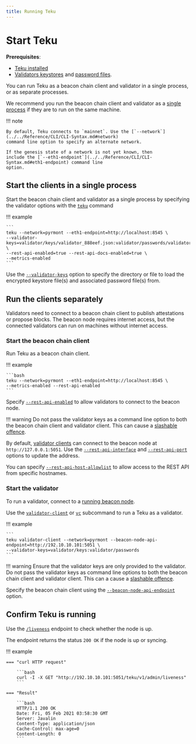 ```yaml
---
title: Running Teku
---
```


# Start Teku

**Prerequisites**:

* [Teku installed](Installation-Options/Install-Binaries.md)
* [Validators keystores] and [password files].

You can run Teku as a beacon chain client and validator in a single process, or as separate
processes.

We recommend you run the beacon chain client and validator as a [single process] if they are to run
on the same machine.

!!! note

    By default, Teku connects to `mainnet`. Use the [`--network`](../../Reference/CLI/CLI-Syntax.md#network)
    command line option to specify an alternate network.

    If the genesis state of a network is not yet known, then
    include the [`--eth1-endpoint`](../../Reference/CLI/CLI-Syntax.md#eth1-endpoint) command line
    option.

## Start the clients in a single process

Start the beacon chain client and validator as a single process by specifying the validator options
with the [`teku`](../../Reference/CLI/CLI-Syntax.md#options) command

!!! example

    ```
    teku --network=pyrmont --eth1-endpoint=http://localhost:8545 \
    --validator-keys=validator/keys/validator_888eef.json:validator/passwords/validator_888eef.txt \
    --rest-api-enabled=true --rest-api-docs-enabled=true \
    --metrics-enabled
    ```

Use the [`--validator-keys`](../../Reference/CLI/CLI-Syntax.md#validator-keys) option to specify
the directory or file to load the encrypted keystore file(s) and associated password file(s) from.

## Run the clients separately

Validators need to connect to a beacon chain client to publish attestations or propose blocks. The
beacon node requires internet access, but the connected validators can run on machines without
internet access.

### Start the beacon chain client

Run Teku as a beacon chain client.

!!! example

    ```bash
    teku --network=pyrmont --eth1-endpoint=http://localhost:8545 \
    --metrics-enabled --rest-api-enabled
    ```

Specify [`--rest-api-enabled`](../../Reference/CLI/CLI-Syntax.md#rest-api-enabled) to allow
validators to connect to the beacon node.

!!! warning
    Do not pass the validator keys as a command line option to both the beacon chain client and
    validator client. This can cause a [slashable offence].

By default, [validator clients] can connect to the beacon node at `http://127.0.0.1:5051`.
Use the [`--rest-api-interface`](../../Reference/CLI/CLI-Syntax.md#rest-api-interface)
and [`--rest-api-port`](../../Reference/CLI/CLI-Syntax.md#rest-api-port) options to update the
address.

You can specify
[`--rest-api-host-allowlist`](../../Reference/CLI/CLI-Syntax.md#rest-api-host-allowlist) to
allow access to the REST API from specific hostnames.

### Start the validator

To run a validator, connect to a [running beacon node].

Use the [`validator-client`](../../Reference/CLI/Subcommands/Validator-Client.md#validator-client-vc)
or [`vc`](../../Reference/CLI/Subcommands/Validator-Client.md#validator-client-vc) subcommand to run
a Teku as a validator.

!!! example

    ```
    teku validator-client --network=pyrmont --beacon-node-api-endpoint=http://192.10.10.101:5051 \
    --validator-keys=validator/keys:validator/passwords
    ```

!!! warning
    Ensure that the validator keys are only provided to the validator. Do not pass the validator
    keys as command line options to both the beacon chain client and validator client. This can a
    cause a [slashable offence].

Specify the beacon chain client using the
[`--beacon-node-api-endpoint`](../../Reference/CLI/Subcommands/Validator-Client.md#beacon-node-api-endpoint)
option.

## Confirm Teku is running

Use the [`/liveness`](https://consensys.github.io/teku/#operation/getTekuV1AdminLiveness) endpoint
to check whether the node is up.

The endpoint returns the status `200 OK` if the node is up or syncing.

!!! example

    === "curl HTTP request"

        ```bash
        curl -I -X GET "http://192.10.10.101:5051/teku/v1/admin/liveness"
        ```

    === "Result"

        ```bash
        HTTP/1.1 200 OK
        Date: Fri, 05 Feb 2021 03:58:30 GMT
        Server: Javalin
        Content-Type: application/json
        Cache-Control: max-age=0
        Content-Length: 0
        ```
<!-- links -->
[validator clients]: #start-the-validator
[running beacon node]: #start-the-beacon-chain-client
[Validators keystores]: Connect/Connect-To-Testnet.md#generate-the-validators-and-send-the-deposits
[password files]: Connect/Connect-To-Testnet.md#create-a-password-file-for-each-validator-key
[slashable offence]: ../../Concepts/Slashing-Protection.md
[single process]: #start-the-clients-in-a-single-process
